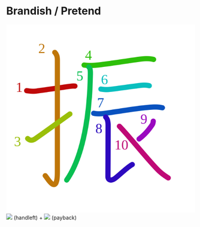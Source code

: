 # Brandish / Pretend
![振](../kanji-colorize/632f.svg)
![](http://www.kanjidamage.com/assets/radsmall/hand-aafaca9c6c732e8c5cbc36a76c32a05e6a94bf3bd18976c360e42bf73dc0c1cd.jpg) (handleft) + ![](http://www.kanjidamage.com/assets/radsmall/payback-047accbe30cecdc3b99cf2204ebba620f9f3b7d1fd701f1e27b6568b95617e46.jpg) (payback)